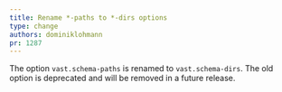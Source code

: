```yaml
---
title: Rename *-paths to *-dirs options
type: change
authors: dominiklohmann
pr: 1287
---
```


The option `vast.schema-paths` is renamed to `vast.schema-dirs`. The old option
is deprecated and will be removed in a future release.
